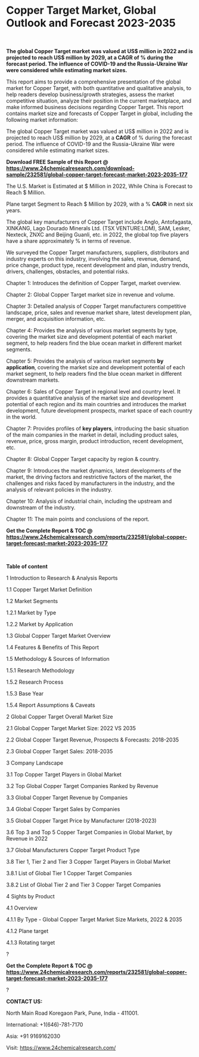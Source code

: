 <h1>Copper Target Market, Global Outlook and Forecast 2023-2035</h1><br/><p><strong>The global Copper Target market was valued at US$ million in 2022 and is projected to reach US$ million by 2029, at a <strong>CAGR</strong> of % during the forecast period. The influence of COVID-19 and the Russia-Ukraine War were considered while estimating market sizes.</strong></p>
 
 
 
 <p>This report aims to provide a comprehensive presentation of the global market for Copper Target, with both quantitative and qualitative analysis, to help readers develop business/growth strategies, assess the market competitive situation, analyze their position in the current marketplace, and make informed business decisions regarding Copper Target. This report contains market size and forecasts of Copper Target in global, including the following market information:</p>
 
 
 
 <p>The global Copper Target market was valued at US$ million in 2022 and is projected to reach US$ million by 2029, at a <strong>CAGR</strong> of % during the forecast period. The influence of COVID-19 and the Russia-Ukraine War were considered while estimating market sizes.</p>
 
 
 
 <div><b>Download FREE Sample of this Report @ <a href="https://www.24chemicalresearch.com/download-sample/232581/global-copper-target-forecast-market-2023-2035-177">https://www.24chemicalresearch.com/download-sample/232581/global-copper-target-forecast-market-2023-2035-177</a></b></div>
 
 
 
 <p>The U.S. Market is Estimated at $ Million in 2022, While China is Forecast to Reach $ Million.</p>
 
 
 
 <p>Plane target Segment to Reach $ Million by 2029, with a % <strong>CAGR</strong> in next six years.</p>
 
 
 
 <p>The global key manufacturers of Copper Target include Anglo, Antofagasta, XINKANG, Lago Dourado Minerals Ltd. (TSX VENTURE:LDM), SAM, Lesker, Nexteck, ZNXC and Beijing Guanli, etc. in 2022, the global top five players have a share approximately % in terms of revenue.</p>
 
 
 
 <p>We surveyed the Copper Target manufacturers, suppliers, distributors and industry experts on this industry, involving the sales, revenue, demand, price change, product type, recent development and plan, industry trends, drivers, challenges, obstacles, and potential risks.</p>
 
 
 
 <p>Chapter 1: Introduces the definition of Copper Target, market overview.</p>
 
 
 
 <p>Chapter 2: Global Copper Target market size in revenue and volume.</p>
 
 
 
 <p>Chapter 3: Detailed analysis of Copper Target manufacturers competitive landscape, price, sales and revenue market share, latest development plan, merger, and acquisition information, etc.</p>
 
 
 
 <p>Chapter 4: Provides the analysis of various market segments by type, covering the market size and development potential of each market segment, to help readers find the blue ocean market in different market segments.</p>
 
 
 
 <p>Chapter 5: Provides the analysis of various market segments <strong>by application</strong>, covering the market size and development potential of each market segment, to help readers find the blue ocean market in different downstream markets.</p>
 
 
 
 <p>Chapter 6: Sales of Copper Target in regional level and country level. It provides a quantitative analysis of the market size and development potential of each region and its main countries and introduces the market development, future development prospects, market space of each country in the world.</p>
 
 
 
 <p>Chapter 7: Provides profiles of <strong>key players</strong>, introducing the basic situation of the main companies in the market in detail, including product sales, revenue, price, gross margin, product introduction, recent development, etc.</p>
 
 
 
 <p>Chapter 8: Global Copper Target capacity by region & country.</p>
 
 
 
 <p>Chapter 9: Introduces the market dynamics, latest developments of the market, the driving factors and restrictive factors of the market, the challenges and risks faced by manufacturers in the industry, and the analysis of relevant policies in the industry.</p>
 
 
 
 <p>Chapter 10: Analysis of industrial chain, including the upstream and downstream of the industry.</p>
 
 
 
 <p>Chapter 11: The main points and conclusions of the report.</p>
 
 
 
 <div><b>Get the Complete Report & TOC @ <a href="https://www.24chemicalresearch.com/reports/232581/global-copper-target-forecast-market-2023-2035-177">https://www.24chemicalresearch.com/reports/232581/global-copper-target-forecast-market-2023-2035-177</a></b></div>
 
 
 
 <p><br />
 
 <b>Table of content</b></p>
 
 
 
 <p>1 Introduction to Research & Analysis Reports<br />
 
 1.1 Copper Target Market Definition<br />
 
 1.2 Market Segments<br />
 
 1.2.1 Market by Type<br />
 
 1.2.2 Market by Application<br />
 
 1.3 Global Copper Target Market Overview<br />
 
 1.4 Features & Benefits of This Report<br />
 
 1.5 Methodology & Sources of Information<br />
 
 1.5.1 Research Methodology<br />
 
 1.5.2 Research Process<br />
 
 1.5.3 Base Year<br />
 
 1.5.4 Report Assumptions & Caveats<br />
 
 2 Global Copper Target Overall Market Size<br />
 
 2.1 Global Copper Target Market Size: 2022 VS 2035<br />
 
 2.2 Global Copper Target Revenue, Prospects & Forecasts: 2018-2035<br />
 
 2.3 Global Copper Target Sales: 2018-2035<br />
 
 3 Company Landscape<br />
 
 3.1 Top Copper Target Players in Global Market<br />
 
 3.2 Top Global Copper Target Companies Ranked by Revenue<br />
 
 3.3 Global Copper Target Revenue by Companies<br />
 
 3.4 Global Copper Target Sales by Companies<br />
 
 3.5 Global Copper Target Price by Manufacturer (2018-2023)<br />
 
 3.6 Top 3 and Top 5 Copper Target Companies in Global Market, by Revenue in 2022<br />
 
 3.7 Global Manufacturers Copper Target Product Type<br />
 
 3.8 Tier 1, Tier 2 and Tier 3 Copper Target Players in Global Market<br />
 
 3.8.1 List of Global Tier 1 Copper Target Companies<br />
 
 3.8.2 List of Global Tier 2 and Tier 3 Copper Target Companies<br />
 
 4 Sights by Product<br />
 
 4.1 Overview<br />
 
 4.1.1 By Type - Global Copper Target Market Size Markets, 2022 & 2035<br />
 
 4.1.2 Plane target<br />
 
 4.1.3 Rotating target<br />
 
 ? </p>
 
 
 
 <div><b>Get the Complete Report & TOC @ <a href="https://www.24chemicalresearch.com/reports/232581/global-copper-target-forecast-market-2023-2035-177">https://www.24chemicalresearch.com/reports/232581/global-copper-target-forecast-market-2023-2035-177</a></b></div>
 
 
 
 <p>? </p>
 
 
 
 <p><b>CONTACT US:</b><br />
 
 North Main Road Koregaon Park, Pune, India - 411001.<br />
 
 International: +1(646)-781-7170<br />
 
 Asia: +91 9169162030<br />
 
 Visit: <a href="https://www.24chemicalresearch.com/">https://www.24chemicalresearch.com/</a></p>